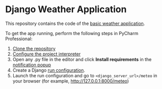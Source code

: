 # Django Weather Application
This repository contains the code of the [basic weather application](https://blog.jetbrains.com/pycharm/2023/04/create-a-django-app-in-pycharm/).

To get the app running, perform the following steps in PyCharm Professional:
1. [Clone the repository](https://www.jetbrains.com/help/pycharm/2023.1/cloning-repository.html)
2. [Configure the project interpreter](https://www.jetbrains.com/help/pycharm/2023.1/creating-virtual-environment.html)
3. Open any .py file in the editor and click **Install requirements** in the [notification popup](https://www.jetbrains.com/help/pycharm/2023.1/managing-dependencies.html#apply_dependencies)
4. Create a Django [run configuration](https://www.jetbrains.com/help/pycharm/2023.1/run-debug-configuration.html#createExplicitly).
5. Launch the run configuration and go to ``<django_server_url>/meteo`` in your browser (for example, http://127.0.0.1:8000/meteo)
